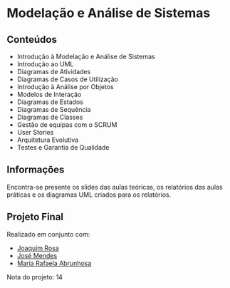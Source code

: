 # Modelação e Análise de Sistemas

## Conteúdos

- Introdução à Modelação e Análise de Sistemas
- Introdução ao UML
- Diagramas de Atividades
- Diagramas de Casos de Utilização
- Introdução à Análise por Objetos
- Modelos de Interação
- Diagramas de Estados
- Diagramas de Sequência
- Diagramas de Classes
- Gestão de equipas com o SCRUM
- User Stories
- Arquitetura Evolutiva
- Testes e Garantia de Qualidade

## Informações

Encontra-se presente os slides das aulas teóricas, os relatórios das aulas práticas e os diagramas UML criados para os relatórios.

## Projeto Final

Realizado em conjunto com:
- [Joaquim Rosa](https://github.com/JakeRosa)
- [José Mendes](https://github.com/ZeMendes17)
- [Maria Rafaela Abrunhosa](https://github.com/mariaabr)

Nota do projeto: 14

